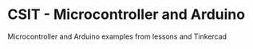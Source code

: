 # CSIT - Microcontroller and Arduino
Microcontroller and Arduino examples from lessons and Tinkercad
